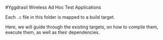 #Yggdrasil Wireless Ad Hoc Test Applications

Each `.c` file in this folder is mapped to a build target.

Here, we will guide through the existing targets, on how to compile them, execute them, as well as their dependencies.
